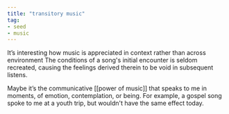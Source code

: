 ```yaml
---
title: "transitory music"
tag: 
- seed
- music
---
```


It’s interesting how music is appreciated in context rather than across environment The conditions of a song's initial encounter is seldom recreated, causing the feelings derived therein to be void in subsequent listens. 

Maybe it’s the communicative [[power of music]] that speaks to me in moments, of emotion, contemplation, or being. For example, a gospel song spoke to me at a youth trip, but wouldn't have the same effect today.